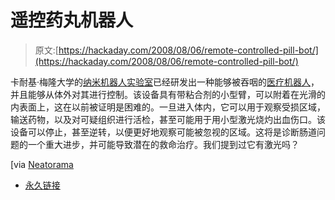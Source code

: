# 遥控药丸机器人

> 原文:[https://hackaday.com/2008/08/06/remote-controlled-pill-bot/](https://hackaday.com/2008/08/06/remote-controlled-pill-bot/)

卡耐基·梅隆大学的[纳米机器人实验室](http://nanolab.me.cmu.edu/projects/capsules/)已经研发出一种能够被吞咽的[医疗机器人](http://www.technologyreview.com/Biotech/21153/page1/)，并且能够从体外对其进行控制。该设备具有带粘合剂的小型臂，可以附着在光滑的内表面上，这在以前被证明是困难的。一旦进入体内，它可以用于观察受损区域，输送药物，以及对可疑组织进行活检，甚至可能用于用小型激光烧灼出血伤口。该设备可以停止，甚至逆转，以便更好地观察可能被忽视的区域。这将是诊断肠道问题的一个重大进步，并可能导致潜在的救命治疗。我们提到过它有激光吗？

[via [Neatorama](http://www.neatorama.com/2008/08/05/stomach-bot-got-inspiration-from-beetles-and-geckos/)

*   [永久链接](http://www.technologyreview.com/Biotech/21153/page1/)